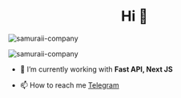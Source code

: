 <h1 align="center">Hi 👋</h1>


<div>
  <p align="left"> <img src="https://komarev.com/ghpvc/?username=samuraii-company&label=Profile%20views&color=0e75b6&style=flat" alt="samuraii-company" /> </p>
  <p align="left"> <img src="https://www.codewars.com/users/samuraii-company/badges/micro" alt="samuraii-company" /> </p>
</div>


- 🔭 I’m currently working with **Fast API, Next JS**

- 📫 How to reach me [Telegram](https://t.me/samuraii143)


